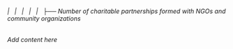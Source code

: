 ###### |   |   |   |   |   ├── Number of charitable partnerships formed with NGOs and community organizations

*Add content here*